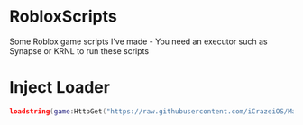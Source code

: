 # RobloxScripts
Some Roblox game scripts I've made - You need an executor such as Synapse or KRNL to run these scripts

# Inject Loader
```lua
loadstring(game:HttpGet("https://raw.githubusercontent.com/iCrazeiOS/MangoHub/main/Loader.lua"))()
```
